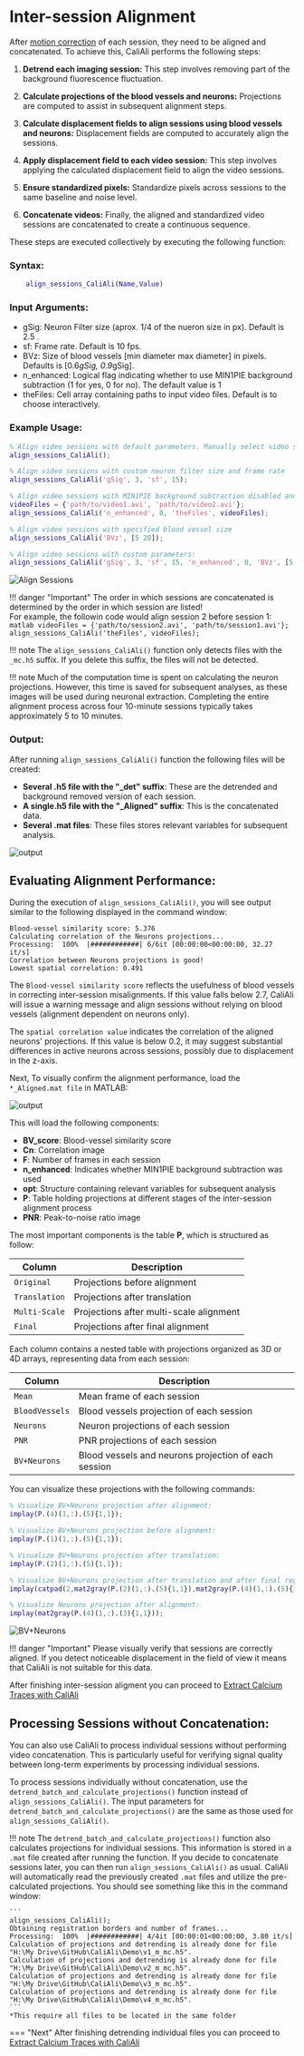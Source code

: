 # Inter-session Alignment <a id="main"></a>

After [motion correction](Prep.md) of each session, they need to be aligned and concatenated. To achieve this, CaliAli performs the following steps:

1. **Detrend each imaging session:** This step involves removing part of the background fluorescence fluctuation.
   
2. **Calculate projections of the blood vessels and neurons:** Projections are computed to assist in subsequent alignment steps.

3. **Calculate displacement fields to align sessions using blood vessels and neurons:** Displacement fields are computed to accurately align the sessions.

4. **Apply displacement field to each video session:** This step involves applying the calculated displacement field to align the video sessions.

5. **Ensure standardized pixels:** Standardize pixels across sessions to the same baseline and noise level.

6. **Concatenate videos:** Finally, the aligned and standardized video sessions are concatenated to create a continuous sequence.

These steps are executed collectively by executing the following function:

### Syntax:

``` matlab
	align_sessions_CaliAli(Name,Value)
```
### Input Arguments:


-	gSig: Neuron Filter size (aprox. 1/4 of the nueron size in px). Default is 2.5 .
-	sf:	Frame rate. Default is 10 fps.
-	BVz: Size of blood vessels [min diameter max diameter] in pixels. Defaults is [0.6*gSig, 0.9*gSig].
-	n_enhanced: Logical flag indicating whether to use MIN1PIE background subtraction (1 for yes, 0 for no). The default value is 1
-	theFiles: Cell array containing paths to input video files. Default is to choose interactively.

### Example Usage:	

``` matlab
% Align video sessions with default parameters. Manually select video sessions
align_sessions_CaliAli();

% Align video sessions with custom neuron filter size and frame rate
align_sessions_CaliAli('gSig', 3, 'sf', 15);

% Align video sessions with MIN1PIE background subtraction disabled and specific input video files
videoFiles = {'path/to/video1.avi', 'path/to/video2.avi'};
align_sessions_CaliAli('n_enhanced', 0, 'theFiles', videoFiles);

% Align video sessions with specified blood vessel size
align_sessions_CaliAli('BVz', [5 20]);

% Align video sessions with custom parameters:
align_sessions_CaliAli('gSig', 3, 'sf', 15, 'n_enhanced', 0, 'BVz', [5 20]);
```
![Align Sessions](files/align_sessions.gif)

!!! danger "Important"
	The order in which sessions are concatenated is determined by the order in which session are listed!	
	For example, the followin code would align session 2 before session 1:
	``` matlab
	videoFiles = {'path/to/session2.avi', 'path/to/session1.avi'};
	align_sessions_CaliAli('theFiles', videoFiles);
	```
	
!!! note
	The `align_sessions_CaliAli()` function only detects files with the `_mc.h5` suffix. If you delete this suffix, the files will not be detected.
	
!!! note
	Much of the computation time is spent on calculating the neuron projections. However, this time is saved for subsequent analyses, as these images will be used during neuronal extraction. Completing the entire alignment process across four 10-minute sessions typically takes approximately 5 to 10 minutes.
	
### Output:	

After running `align_sessions_CaliAli()` function the following files will be created:

-	**Several .h5 file with the "_det" suffix**: These are the detrended and background removed version of each session. 
-	**A single.h5 file with the "_Aligned" suffix**: This is the concatenated data.
-	**Several .mat files**: These files stores relevant variables for subsequent analysis.

![output](files/output_alignment.png)

## Evaluating Alignment Performance: <a id="eval"></a>


During the execution of `align_sessions_CaliAli()`, you will see output similar to the following displayed in the command window:

```
Blood-vessel similarity score: 5.376
Calculating correlation of the Neurons projections... 
Processing:  100%  |############| 6/6it [00:00:00<00:00:00, 32.27 it/s]
Correlation between Neurons projections is good! 
Lowest spatial correlation: 0.491
``` 

The `Blood-vessel similarity score` reflects the usefulness of blood vessels in correcting inter-session misalignments. If this value falls below 2.7, CaliAli will issue a warning message and align sessions without relying on blood vessels (alignment dependent on neurons only).

The `spatial correlation value` indicates the correlation of the aligned neurons' projections. If this value is below 0.2, it may suggest substantial differences in active neurons across sessions, possibly due to displacement in the z-axis.

Next, To visually confirm the alignment performance, load the `*_Aligned.mat file` in MATLAB:

![output](files/load_aligned_mat.gif)

This will load the following components:

- **BV_score**: Blood-vessel similarity score
- **Cn**: Correlation image
- **F**: Number of frames in each session
- **n_enhanced**: Indicates whether MIN1PIE background subtraction was used
- **opt**: Structure containing relevant variables for subsequent analysis
- **P**: Table holding projections at different stages of the inter-session alignment process
- **PNR**: Peak-to-noise ratio image

The most important components is the table **P**, which is structured as follow: 

| Column        | Description                             |
| --------------| ----------------------------------------|
| `Original`    | Projections before alignment             |
| `Translation` | Projections after translation           |
| `Multi-Scale` | Projections after multi-scale alignment |
| `Final`       | Projections after final alignment       |

Each column contains a nested table with projections organized as 3D or 4D arrays, representing data from each session:

| Column         | Description                                          |
| ---------------| -----------------------------------------------------|
| `Mean`         | Mean frame of each session                           |
| `BloodVessels` | Blood vessels projection of each session             |
| `Neurons`      | Neuron projections of each session                   |
| `PNR`          | PNR projections of each session                      |
| `BV+Neurons`   | Blood vessels and neurons projection of each session |

You can visualize these projections with the following commands:

``` matlab
% Visualize BV+Neurons projection after alignment:
implay(P.(4)(1,:).(5){1,1});

% Visualize BV+Neurons projection before alignment:
implay(P.(1)(1,:).(5){1,1});

% Visualize BV+Neurons projection after translation:
implay(P.(2)(1,:).(5){1,1});

% Visualize BV+Neurons projection after translation and after final registration:
implay(catpad(2,mat2gray(P.(2)(1,:).(5){1,1}),mat2gray(P.(4)(1,:).(5){1,1})))

% Visualize Neurons projection after alignment:
implay(mat2gray(P.(4)(1,:).(3){1,1}));

```
![BV+Neurons](files/align_demo.gif)

!!! danger "Important"
	Please visually verify that sessions are correctly aligned. If you detect noticeable displacement in the field of view it means that CaliAli is not suitable for this data.
	
After finishing inter-session aligment you can proceed to [Extract Calcium Traces with CaliAli](extraction.md)
	
## Processing Sessions without Concatenation: <a id="single"></a>

You can also use CaliAli to process individual sessions without performing video concatenation. This is particularly useful for verifying signal quality between long-term experiments by processing individual sessions.

To process sessions individually without concatenation, use the `detrend_batch_and_calculate_projections()` function instead of `align_sessions_CaliAli()`. The input parameters for `detrend_batch_and_calculate_projections()` are the same as those used for `align_sessions_CaliAli()`.

!!! note
	The `detrend_batch_and_calculate_projections()` function also calculates projections for individual sessions. This information is stored in a `.mat` file created after running the function. If you decide to concatenate sessions later, you can then run `align_sessions_CaliAli()` as usual. CaliAli will automatically read the previously created `.mat` files and utilize the pre-calculated projections.
	You should see something like this in the command window:
	
	```
	align_sessions_CaliAli();
	Obtaining registration borders and number of frames...
	Processing:  100%  |############| 4/4it [00:00:01<00:00:00, 3.80 it/s]
	Calculation of projections and detrending is already done for file "H:\My Drive\GitHub\CaliAli\Demo\v1_m_mc.h5".
	Calculation of projections and detrending is already done for file "H:\My Drive\GitHub\CaliAli\Demo\v2_m_mc.h5".
	Calculation of projections and detrending is already done for file "H:\My Drive\GitHub\CaliAli\Demo\v3_m_mc.h5".
	Calculation of projections and detrending is already done for file "H:\My Drive\GitHub\CaliAli\Demo\v4_m_mc.h5".
	```
	*This require all files to be located in the same folder

=== "Next"
After finishing detrending individual files you can proceed to [Extract Calcium Traces with CaliAli](extraction.md)